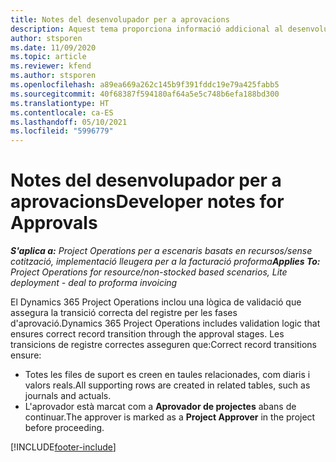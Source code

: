 ```yaml
---
title: Notes del desenvolupador per a aprovacions
description: Aquest tema proporciona informació addicional al desenvolupador sobre com treballar amb aprovacions.
author: stsporen
ms.date: 11/09/2020
ms.topic: article
ms.reviewer: kfend
ms.author: stsporen
ms.openlocfilehash: a89ea669a262c145b9f391fddc19e79a425fabb5
ms.sourcegitcommit: 40f68387f594180af64a5e5c748b6efa188bd300
ms.translationtype: HT
ms.contentlocale: ca-ES
ms.lasthandoff: 05/10/2021
ms.locfileid: "5996779"
---
```

# <a name="developer-notes-for-approvals"></a><span data-ttu-id="49d8f-103">Notes del desenvolupador per a aprovacions</span><span class="sxs-lookup"><span data-stu-id="49d8f-103">Developer notes for Approvals</span></span>

<span data-ttu-id="49d8f-104">_**S'aplica a:** Project Operations per a escenaris basats en recursos/sense cotització, implementació lleugera per a la facturació proforma_</span><span class="sxs-lookup"><span data-stu-id="49d8f-104">_**Applies To:** Project Operations for resource/non-stocked based scenarios, Lite deployment - deal to proforma invoicing_</span></span>

<span data-ttu-id="49d8f-105">El Dynamics 365 Project Operations inclou una lògica de validació que assegura la transició correcta del registre per les fases d'aprovació.</span><span class="sxs-lookup"><span data-stu-id="49d8f-105">Dynamics 365 Project Operations includes validation logic that ensures correct record transition through the approval stages.</span></span> <span data-ttu-id="49d8f-106">Les transicions de registre correctes asseguren que:</span><span class="sxs-lookup"><span data-stu-id="49d8f-106">Correct record transitions ensure:</span></span> 

  - <span data-ttu-id="49d8f-107">Totes les files de suport es creen en taules relacionades, com diaris i valors reals.</span><span class="sxs-lookup"><span data-stu-id="49d8f-107">All supporting rows are created in related tables, such as journals and actuals.</span></span>
  - <span data-ttu-id="49d8f-108">L'aprovador està marcat com a **Aprovador de projectes** abans de continuar.</span><span class="sxs-lookup"><span data-stu-id="49d8f-108">The approver is marked as a **Project Approver** in the project before proceeding.</span></span>


[!INCLUDE[footer-include](../includes/footer-banner.md)]